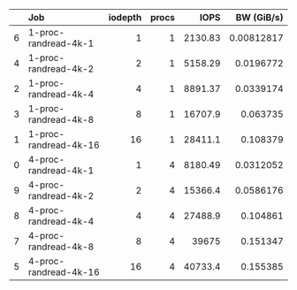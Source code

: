 |    | Job                   |   iodepth |   procs |     IOPS |   BW (GiB/s) |
|---:|:----------------------|----------:|--------:|---------:|-------------:|
|  6 | 1-proc-randread-4k-1  |         1 |       1 |  2130.83 |   0.00812817 |
|  4 | 1-proc-randread-4k-2  |         2 |       1 |  5158.29 |   0.0196772  |
|  2 | 1-proc-randread-4k-4  |         4 |       1 |  8891.37 |   0.0339174  |
|  3 | 1-proc-randread-4k-8  |         8 |       1 | 16707.9  |   0.063735   |
|  1 | 1-proc-randread-4k-16 |        16 |       1 | 28411.1  |   0.108379   |
|  0 | 4-proc-randread-4k-1  |         1 |       4 |  8180.49 |   0.0312052  |
|  9 | 4-proc-randread-4k-2  |         2 |       4 | 15366.4  |   0.0586176  |
|  8 | 4-proc-randread-4k-4  |         4 |       4 | 27488.9  |   0.104861   |
|  7 | 4-proc-randread-4k-8  |         8 |       4 | 39675    |   0.151347   |
|  5 | 4-proc-randread-4k-16 |        16 |       4 | 40733.4  |   0.155385   |